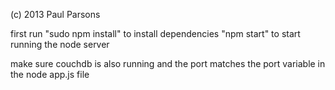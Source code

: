 (c) 2013 Paul Parsons

first run "sudo npm install" to install dependencies
"npm start" to start running the node server

make sure couchdb is also running and the port matches the port variable in the node app.js file